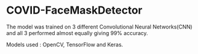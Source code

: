 # COVID-FaceMaskDetector

The model was trained on 3 different Convolutional Neural Networks(CNN)
and all 3 performed almost equally giving 99% accuracy.

Models used : OpenCV, TensorFlow and Keras.
